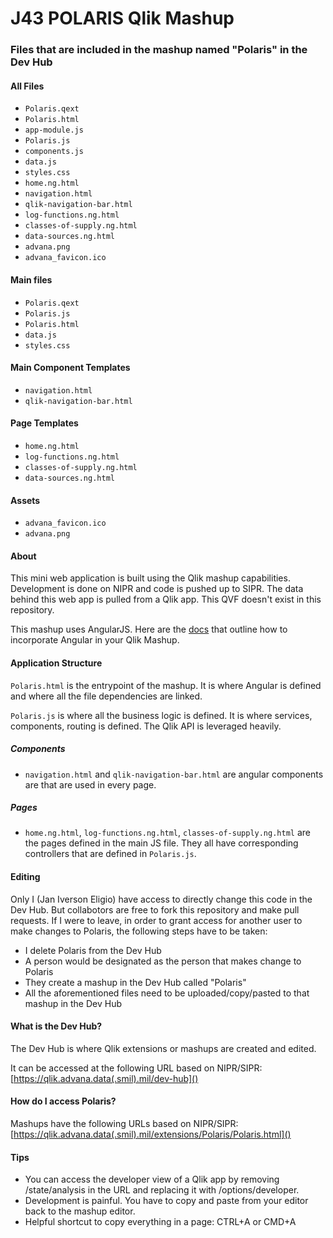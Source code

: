 # J43 POLARIS Qlik Mashup

### Files that are included in the mashup named "Polaris" in the Dev Hub

#### All Files

-   `Polaris.qext`
-   `Polaris.html`
-   `app-module.js`
-   `Polaris.js`
-   `components.js`
-   `data.js`
-   `styles.css`
-   `home.ng.html`
-   `navigation.html`
-   `qlik-navigation-bar.html`
-   `log-functions.ng.html`
-   `classes-of-supply.ng.html`
-   `data-sources.ng.html`
-   `advana.png`
-   `advana_favicon.ico`

#### Main files

-   `Polaris.qext`
-   `Polaris.js`
-   `Polaris.html`
-   `data.js`
-   `styles.css`

#### Main Component Templates

-   `navigation.html`
-   `qlik-navigation-bar.html`

#### Page Templates

-   `home.ng.html`
-   `log-functions.ng.html`
-   `classes-of-supply.ng.html`
-   `data-sources.ng.html`

#### Assets

-   `advana_favicon.ico`
-   `advana.png`

#### About

This mini web application is built using the Qlik mashup capabilities. Development is done on NIPR and code is pushed up to SIPR. The data behind this web app is pulled from a Qlik app. This QVF doesn't exist in this repository.

This mashup uses AngularJS. Here are the [docs](https://help.qlik.com/en-US/sense-developer/May2024/Subsystems/Mashups/Content/Sense_Mashups/Howtos/mashups-use-angularjs-in-mashup.htm) that outline how to incorporate Angular in your Qlik Mashup.

#### Application Structure

`Polaris.html` is the entrypoint of the mashup. It is where Angular is defined and where all the file dependencies are linked.

`Polaris.js` is where all the business logic is defined. It is where services, components, routing is defined. The Qlik API is leveraged heavily.

##### Components

-   `navigation.html` and `qlik-navigation-bar.html` are angular components are that are used in every page.

##### Pages

-   `home.ng.html`, `log-functions.ng.html`, `classes-of-supply.ng.html` are the pages defined in the main JS file. They all have corresponding controllers that are defined in `Polaris.js`.

#### Editing

Only I (Jan Iverson Eligio) have access to directly change this code in the Dev Hub. But collabotors are free to fork this repository and make pull requests. If I were to leave, in order to grant access for another user to make changes to Polaris, the following steps have to be taken:

-   I delete Polaris from the Dev Hub
-   A person would be designated as the person that makes change to Polaris
-   They create a mashup in the Dev Hub called "Polaris"
-   All the aforementioned files need to be uploaded/copy/pasted to that mashup in the Dev Hub

#### What is the Dev Hub?

The Dev Hub is where Qlik extensions or mashups are created and edited.

It can be accessed at the following URL based on NIPR/SIPR:[https://qlik.advana.data(.smil).mil/dev-hub]()

#### How do I access Polaris?

Mashups have the following URLs based on NIPR/SIPR: [https://qlik.advana.data(.smil).mil/extensions/Polaris/Polaris.html]()

#### Tips

-   You can access the developer view of a Qlik app by removing /state/analysis in the URL and replacing it with /options/developer.
-   Development is painful. You have to copy and paste from your editor back to the mashup editor.
-   Helpful shortcut to copy everything in a page: CTRL+A or CMD+A
